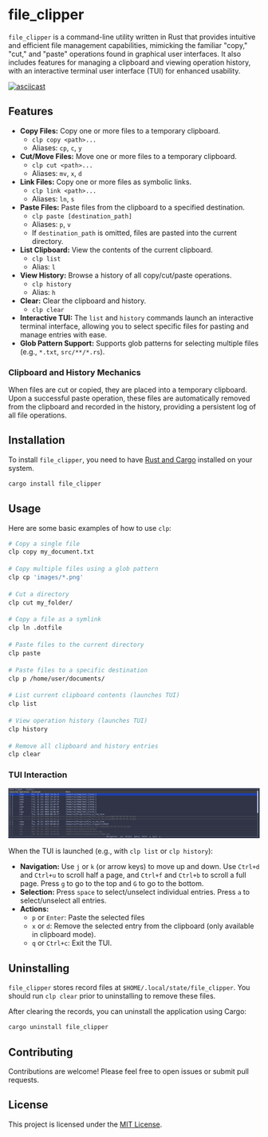 # file_clipper

`file_clipper` is a command-line utility written in Rust that provides intuitive and efficient file management capabilities, mimicking the familiar "copy," "cut," and "paste" operations found in graphical user interfaces. It also includes features for managing a clipboard and viewing operation history, with an interactive terminal user interface (TUI) for enhanced usability.

[![asciicast](https://asciinema.org/a/7Ud1g6tU4eL2oDuZu66Nwpi2p.svg)](https://asciinema.org/a/7Ud1g6tU4eL2oDuZu66Nwpi2p)

## Features

- **Copy Files:** Copy one or more files to a temporary clipboard.
  - `clp copy <path>...`
  - Aliases: `cp`, `c`, `y`
- **Cut/Move Files:** Move one or more files to a temporary clipboard.
  - `clp cut <path>...`
  - Aliases: `mv`, `x`, `d`
- **Link Files:** Copy one or more files as symbolic links.
  - `clp link <path>...`
  - Aliases: `ln`, `s`
- **Paste Files:** Paste files from the clipboard to a specified destination.
  - `clp paste [destination_path]`
  - Aliases: `p`, `v`
  - If `destination_path` is omitted, files are pasted into the current directory.
- **List Clipboard:** View the contents of the current clipboard.
  - `clp list`
  - Alias: `l`
- **View History:** Browse a history of all copy/cut/paste operations.
  - `clp history`
  - Alias: `h`
- **Clear:** Clear the clipboard and history.
  - `clp clear`
- **Interactive TUI:** The `list` and `history` commands launch an interactive terminal interface, allowing you to select specific files for pasting and manage entries with ease.
- **Glob Pattern Support:** Supports glob patterns for selecting multiple files (e.g., `*.txt`, `src/**/*.rs`).

### Clipboard and History Mechanics

When files are cut or copied, they are placed into a temporary clipboard. Upon a successful paste operation, these files are automatically removed from the clipboard and recorded in the history, providing a persistent log of all file operations.

## Installation

To install `file_clipper`, you need to have [Rust and Cargo](https://www.rust-lang.org/tools/install) installed on your system.

```bash
cargo install file_clipper
```

## Usage

Here are some basic examples of how to use `clp`:

```bash
# Copy a single file
clp copy my_document.txt

# Copy multiple files using a glob pattern
clp cp 'images/*.png'

# Cut a directory
clp cut my_folder/

# Copy a file as a symlink
clp ln .dotfile

# Paste files to the current directory
clp paste

# Paste files to a specific destination
clp p /home/user/documents/

# List current clipboard contents (launches TUI)
clp list

# View operation history (launches TUI)
clp history

# Remove all clipboard and history entries
clp clear
```

### TUI Interaction

![tui](assets/tui.png)

When the TUI is launched (e.g., with `clp list` or `clp history`):

- **Navigation:** Use `j` or `k` (or arrow keys) to move up and down. Use `Ctrl+d` and `Ctrl+u` to scroll half a page, and `Ctrl+f` and `Ctrl+b` to scroll a full page. Press `g` to go to the top and `G` to go to the bottom.
- **Selection:** Press `space` to select/unselect individual entries. Press `a` to select/unselect all entries.
- **Actions:**
  - `p` or `Enter`: Paste the selected files
  - `x` or `d`: Remove the selected entry from the clipboard (only available in clipboard mode).
  - `q` or `Ctrl+c`: Exit the TUI.

## Uninstalling

`file_clipper` stores record files at `$HOME/.local/state/file_clipper`. You should run `clp clear` prior to uninstalling to remove these files.

After clearing the records, you can uninstall the application using Cargo:

```bash
cargo uninstall file_clipper
```

## Contributing

Contributions are welcome! Please feel free to open issues or submit pull requests.

## License

This project is licensed under the [MIT License](./LICENSE).
